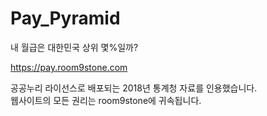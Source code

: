 # Pay_Pyramid

내 월급은 대한민국 상위 몇%일까?

https://pay.room9stone.com


공공누리 라이선스로 배포되는 2018년 통계청 자료를 인용했습니다. <br>
웹사이트의 모든 권리는 room9stone에 귀속됩니다.
